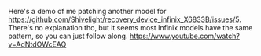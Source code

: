 Here's a demo of me patching another model for https://github.com/Shivelight/recovery_device_infinix_X6833B/issues/5. There's no explanation tho, but it seems most Infinix models have the same pattern, so you can just follow along. https://www.youtube.com/watch?v=AdNtdOWcEAQ
